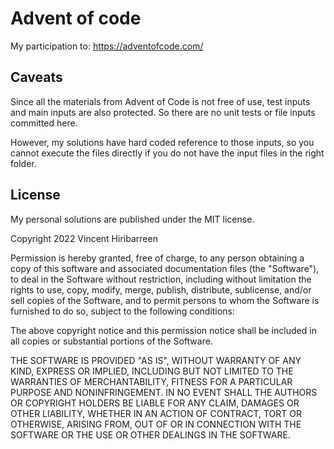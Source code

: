 # Advent of code

My participation to: https://adventofcode.com/

## Caveats

Since all the materials from Advent of Code is not free of use, test inputs and
main inputs are also protected. So there are no unit tests or file inputs
committed here.

However, my solutions have hard coded reference to those inputs, so you cannot
execute the files directly if you do not have the input files in the right
folder.

## License

My personal solutions are published under the MIT license.

Copyright 2022 Vincent Hiribarreen

Permission is hereby granted, free of charge, to any person obtaining a copy of
this software and associated documentation files (the "Software"), to deal in
the Software without restriction, including without limitation the rights to
use, copy, modify, merge, publish, distribute, sublicense, and/or sell copies of
the Software, and to permit persons to whom the Software is furnished to do so,
subject to the following conditions:

The above copyright notice and this permission notice shall be included in all
copies or substantial portions of the Software.

THE SOFTWARE IS PROVIDED "AS IS", WITHOUT WARRANTY OF ANY KIND, EXPRESS OR
IMPLIED, INCLUDING BUT NOT LIMITED TO THE WARRANTIES OF MERCHANTABILITY, FITNESS
FOR A PARTICULAR PURPOSE AND NONINFRINGEMENT. IN NO EVENT SHALL THE AUTHORS OR
COPYRIGHT HOLDERS BE LIABLE FOR ANY CLAIM, DAMAGES OR OTHER LIABILITY, WHETHER
IN AN ACTION OF CONTRACT, TORT OR OTHERWISE, ARISING FROM, OUT OF OR IN
CONNECTION WITH THE SOFTWARE OR THE USE OR OTHER DEALINGS IN THE SOFTWARE.
